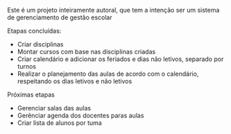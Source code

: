 Este é um projeto inteiramente autoral, que tem a intenção ser um sistema de gerenciamento de gestão escolar

Etapas concluídas:
- Criar disciplinas
- Montar cursos com base nas disciplinas criadas
- Criar calendário e adicionar os feriados e dias não letivos, separado por turnos
- Realizar o planejamento das aulas de acordo com o calendário, respeitando os dias letivos e não letivos

Próximas etapas
- Gerenciar salas das aulas
- Gerênciar agenda dos docentes paras aulas
- Criar lista de alunos por tuma
